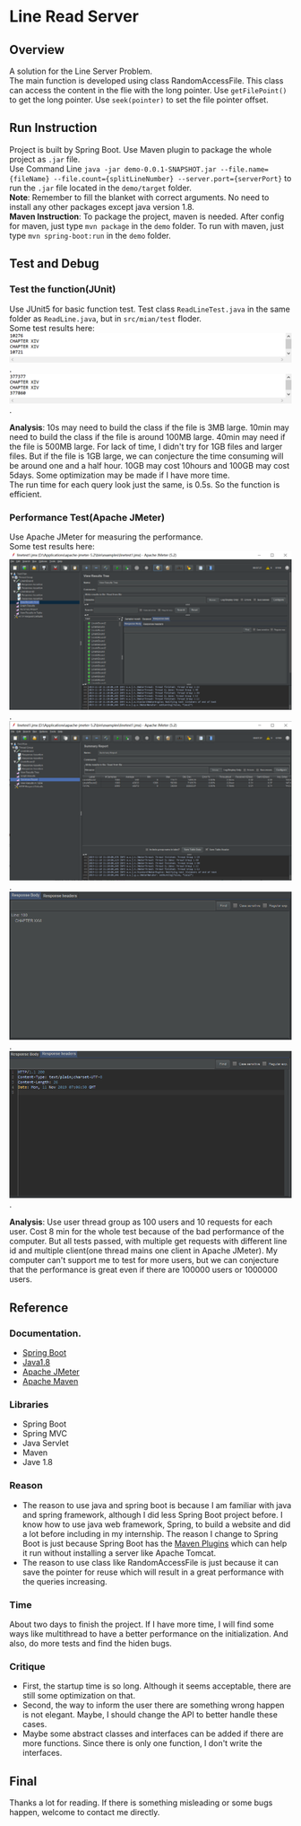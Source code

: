 # Line Read Server
## Overview
A solution for the Line Server Problem.  
The main function is developed using class RandomAccessFile. This class can access the content in the flie with the long pointer. Use `getFilePoint()` to get the long pointer. Use `seek(pointer)` to set the file pointer offset.

## Run Instruction
Project is built by Spring Boot. Use Maven plugin to package the whole project as `.jar` file.  
Use Command Line
`
java -jar demo-0.0.1-SNAPSHOT.jar --file.name={fileName} --file.count={splitLineNumber} --server.port={serverPort}
`
to run the `.jar` file located in the `demo/target` folder.  
**Note**: Remember to fill the blanket with correct arguments. No need to install any other packages except java version 1.8.  
**Maven Instruction**: To package the project, maven is needed. After config for maven, just type `mvn package` in the `demo` folder. To run with maven, just  type `mvn spring-boot:run` in the `demo` folder.

## Test and Debug
### Test the function(JUnit)
Use JUnit5 for basic function test. Test class `ReadLineTest.java` in the same folder as `ReadLine.java`, but in `src/mian/test` floder.  
Some test results here:
![picture](pic/test_output2.png). 
![picture](pic/test_output1.png). 

**Analysis**: 10s may need to build the class if the file is 3MB large. 10min may need to build the class if the file is around 100MB large. 40min may need if the file is 500MB large. For lack of time, I didn't try for 1GB files and larger files. But if the file is 1GB large, we can conjecture the time consuming will be around one and a half hour. 10GB may cost 10hours and 100GB may cost 5days. Some optimization may be made if I have more time.  
The run time for each query look just the same, is 0.5s. So the function is efficient.
### Performance Test(Apache JMeter)
Use Apache JMeter for measuring the performance.  
Some test results here:
![picture](pic/jmeter1.png). 
![picture](pic/jmeter2.png). 
![picture](pic/jmeter3.png). 
![picture](pic/jmeter4.png). 

**Analysis**: Use user thread group as 100 users and 10 requests for each user. Cost 8 min for the whole test because of the bad performance of the computer. But all tests passed, with multiple get requests with different line id and multiple client(one thread mains one client in Apache JMeter). My computer can't support me to test for more users, but we can conjecture that the performance is great even if there are 100000 users or 1000000 users.

## Reference
### Documentation. 
* [Spring Boot](https://spring.io/projects/spring-boot)
* [Java1.8](https://docs.oracle.com/javase/8/docs/api/)
* [Apache JMeter](https://jmeter.apache.org/)
* [Apache Maven](https://maven.apache.org/)

### Libraries  
* Spring Boot
* Spring MVC
* Java Servlet
* Maven
* Jave 1.8

### Reason
* The reason to use java and spring boot is because I am familiar with java and spring framework, although I did less Spring Boot project before. I know how to use java web framework, Spring, to build a website and did a lot before including in my internship. The reason I change to Spring Boot is just because Spring Boot has the [Maven Plugins](https://docs.spring.io/spring-boot/docs/current/reference/html/build-tool-plugins.html) which can help it run without installing a server like Apache Tomcat. 
* The reason to use class like RandomAccessFile is just because it can save the pointer for reuse which will result in a great performance with the queries increasing.

### Time
About two days to finish the project. If I have more time, I will find some ways like multithread to have a better performance on the initialization. And also, do more tests and find the hiden bugs.

### Critique
* First, the startup time is so long. Although it seems acceptable, there are still some optimization on that.
* Second, the way to inform the user there are something wrong happen is not elegant. Maybe, I should change the API to better handle these cases.
* Maybe some abstract classes and interfaces can be added if there are more functions. Since there is only one function, I don't write the interfaces.

## Final
Thanks a lot for reading. If there is something misleading or some bugs happen, welcome to contact me directly.

